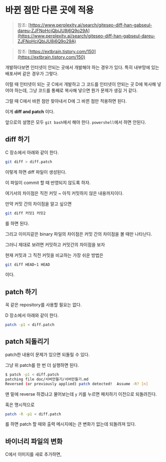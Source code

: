 # 바뀐 점만 다른 곳에 적용

> 참조: [https://www.perplexity.ai/search/giteseo-diff-han-gabseul-dareu-ZJFNoHcjQbiJU8j6Q9o29A](https://www.perplexity.ai/search/giteseo-diff-han-gabseul-dareu-ZJFNoHcjQbiJU8j6Q9o29A)

> 참조: [https://extbrain.tistory.com/150](https://extbrain.tistory.com/150)



개발하다보면 인터넷이 안되는 곳에서 개발해야 하는 경우가 있다. 특히 내부망에 있는 배포서버 같은 경우가 그렇다. 

이럴 때 인터넷이 되는 곳 C에서 개발하고 그 코드를 인터넷이 안되는 곳 D에 복사해 넣어야 하는데, 그냥 코드를 통째로 복사해 넣으면 뭔가 문제가 생길 거 같다. 

그럴 때 C에서 바뀐 점만 찾아내서 D에 그 바뀐 점만 적용하면 된다. 

이게 **diff and patch** 이다. 

앞으로의 설명은 모두 `git bash`에서 해야 한다. `powershell`에서 하면 안된다.

## diff 하기

C 장소에서 아래와 같이 한다.

```bash
git diff > diff.patch
```

이렇게 하면 diff 파일이 생성된다.

이 파일이 commit 할 때 반영되지 않도록 하자.

여기서의 차이점은 직전 커밋 ~ 아직 커밋하지 않은 내용까지이다. 

만약 커밋 간의 차이점을 알고 싶으면

```bash
git diff 커밋1 커밋2
```

를 하면 된다. 

그리고 이미지같은 binary 파일의 차이점은 커밋 간의 차이점을 볼 때만 나타난다.

그러니 제대로 보려면 커밋하고 커밋간의 차이점을 보자

현재 커밋과 그 직전 커밋을 비교하는 가장 쉬운 방법은

```bash
git diff HEAD~1 HEAD
```
이다. 



## patch 하기

꼭 같은 repository를 사용할 필요는 없다. 

D 장소에서 아래와 같이 한다.

```bash
patch -p1 < diff.patch
```

## patch 되돌리기

patch한 내용이 문제가 있으면 되돌릴 수 있다. 

그냥 위 patch를 한 번 더 실행하면 된다.

```bash
$ patch -p1 < diff.patch
patching file doc/서버만들기/서버만들기.md
Reversed (or previously applied) patch detected!  Assume -R? [n]
```

맨 밑에 reverse 하겠냐고 물어보는데 `y` 키를 누르면 패치하기 이전으로 되돌려진다.

혹은 명시적으로 

```bash
patch -R -p1 < diff.patch
```

를 하면 patch 할 때와 출력 메시지에는 큰 변화가 없는데 되돌려져 있다.


## 바이너리 파일의 변화

C에서 이미지를 새로 추가하면, 

